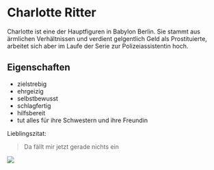 # Charlotte Ritter

Charlotte ist eine der Hauptfiguren in Babylon Berlin. Sie stammt aus ärmlichen Verhältnissen und verdient gelgentlich Geld als Prostituierte, arbeitet sich aber im Laufe der Serie zur Polizeiassistentin hoch.

## Eigenschaften
* zielstrebig 
* ehrgeizig
* selbstbewusst
* schlagfertig
* hilfsbereit
* tut alles für ihre Schwestern und ihre Freundin

Lieblingszitat:
> Da fällt mir jetzt gerade nichts ein


<img src="https://www.daserste.de/unterhaltung/serie/babylon-berlin/darsteller/liv-lisa-fries-als-charlotte-ritter-104~_v-varl_a4c83c.jpg" />